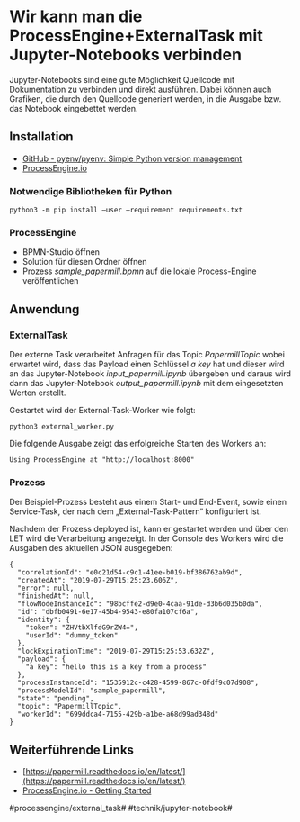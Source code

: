 # Wir kann man die ProcessEngine+ExternalTask mit Jupyter-Notebooks verbinden
Jupyter-Notebooks sind eine gute Möglichkeit Quellcode mit Dokumentation zu verbinden und direkt ausführen. Dabei können auch Grafiken, die durch den Quellcode generiert werden, in die Ausgabe bzw. das Notebook eingebettet werden.

## Installation
* [GitHub - pyenv/pyenv: Simple Python version management](https://github.com/pyenv/pyenv)
* [ProcessEngine.io](https://www.process-engine.io/)

### Notwendige Bibliotheken für Python

`python3 -m pip install —user —requirement requirements.txt`

### ProcessEngine

* BPMN-Studio öffnen
* Solution für diesen Ordner öffnen
* Prozess *sample_papermill.bpmn* auf die lokale Process-Engine veröffentlichen

## Anwendung
### ExternalTask

Der externe Task verarbeitet Anfragen für das Topic *PapermillTopic* wobei erwartet wird, dass das Payload einen Schlüssel *a key*  hat und dieser wird an das Jupyter-Notebook *input_papermill.ipynb* übergeben und daraus wird dann das Jupyter-Notebook *output_papermill.ipynb* mit dem eingesetzten Werten erstellt.

Gestartet wird der External-Task-Worker wie folgt:

`python3 external_worker.py`

Die folgende Ausgabe zeigt das erfolgreiche Starten des Workers an:

`Using ProcessEngine at "http://localhost:8000"`

### Prozess

Der Beispiel-Prozess besteht aus einem Start- und End-Event, sowie einen Service-Task, der nach dem „External-Task-Pattern“ konfiguriert ist.

Nachdem der Prozess deployed ist, kann er gestartet werden und über den LET wird die Verarbeitung angezeigt. In der Console des Workers wird die Ausgaben des aktuellen JSON ausgegeben:

```
{
  "correlationId": "e0c21d54-c9c1-41ee-b019-bf386762ab9d",
  "createdAt": "2019-07-29T15:25:23.606Z",
  "error": null,
  "finishedAt": null,
  "flowNodeInstanceId": "98bcffe2-d9e0-4caa-91de-d3b6d035b0da",
  "id": "dbfb0491-6e17-45b4-9543-e80fa107cf6a",
  "identity": {
    "token": "ZHVtbXlfdG9rZW4=",
    "userId": "dummy_token"
  },
  "lockExpirationTime": "2019-07-29T15:25:53.632Z",
  "payload": {
    "a key": "hello this is a key from a process"
  },
  "processInstanceId": "1535912c-c428-4599-867c-0fdf9c07d908",
  "processModelId": "sample_papermill",
  "state": "pending",
  "topic": "PapermillTopic",
  "workerId": "699ddca4-7155-429b-a1be-a68d99ad348d"
}
```

## Weiterführende Links
*  [https://papermill.readthedocs.io/en/latest/](https://papermill.readthedocs.io/en/latest/) 
* [ProcessEngine.io - Getting Started](https://www.process-engine.io/docs/getting-started/)

#processengine/external_task# #technik/jupyter-notebook#
